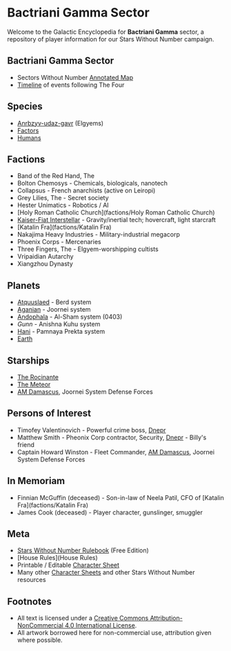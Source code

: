 # Bactriani Gamma Sector

Welcome to the Galactic Encyclopedia for **Bactriani Gamma** sector, a repository of player information for our Stars Without Number campaign.

## Bactriani Gamma Sector

* Sectors Without Number [Annotated Map](https://sectorswithoutnumber.com/sector/UdWhNiPN5UQmCmT9ahT3)
* [Timeline](Timeline) of events following The Four

## Species

* [Anrbzyv-udaz-gavr](species/Anrbzyv-udaz-gavr) (Elgyems)
* [Factors](species/Factors)
* [Humans](species/Humans)

## Factions

* Band of the Red Hand, The
* Bolton Chemosys - Chemicals, biologicals, nanotech
* Collapsus - French anarchists (active on Leiropi)
* Grey Lilies, The - Secret society
* Hester Unimatics - Robotics / AI
* [Holy Roman Catholic Church](factions/Holy Roman Catholic Church)
* [Kaiser-Fiat Interstellar](factions/Kaiser-Fiat) - Gravity/inertial tech; hovercraft, light starcraft
* [Katalin Fra](factions/Katalin Fra)
* Nakajima Heavy Industries - Military-industrial megacorp
* Phoenix Corps - Mercenaries
* Three Fingers, The - Elgyem-worshipping cultists
* Vripaidian Autarchy
* Xiangzhou Dynasty

## Planets

* [Atquuslaed](planets/Atquuslaed) - Berd system
* [Aganian](planets/Aganian) - Joornei system
* [Andophala](planets/Andophala) - Al-Sham system (0403)
* _Gunn_ - Anishna Kuhu system
* [Hani](planets/Hani) - Pamnaya Prekta system
* [Earth](planets/Earth)

## Starships

* [The Rocinante](starships/Rocinante)
* [The Meteor](starships/Meteor)
* [AM Damascus](starships/AMDamascus), Joornei System Defense Forces

## Persons of Interest

* Timofey Valentinovich - Powerful crime boss, [Dnepr](planets/Andophala)
* Matthew Smith - Pheonix Corp contractor, Security, [Dnepr](planets/Andophala) - Billy's friend
* Captain Howard Winston - Fleet Commander, [AM Damascus](starships/AMDamascus), Joornei System Defense Forces

## In Memoriam

* Finnian McGuffin (deceased) - Son-in-law of Neela Patil, CFO of [Katalin Fra](factions/Katalin Fra)
* James Cook (deceased) - Player character, gunslinger, smuggler

## Meta

* [Stars Without Number Rulebook](https://worknate.github.io/galactic-encyclopedia/assets/StarsWithoutNumberRevised-FreeEdition-122917.pdf) (Free Edition)
* [House Rules](House Rules)
* Printable / Editable [Character Sheet](https://worknate.github.io/galactic-encyclopedia/assets/StarsWithoutNumberRevised-Character_Sheet-Form_Fillable.pdf)
* Many other [Character Sheets](https://docs.google.com/spreadsheets/d/1lUAl5TOV3jtnpvlqBLC7sJf52buwKerLeBkcSbIefJA/edit#gid=1738061576) and other Stars Without Number resources

## Footnotes

* All text is licensed under a [Creative Commons Attribution-NonCommercial 4.0 International License](http://creativecommons.org/licenses/by-nc/4.0/).
* All artwork borrowed here for non-commercial use, attribution given where possible.
